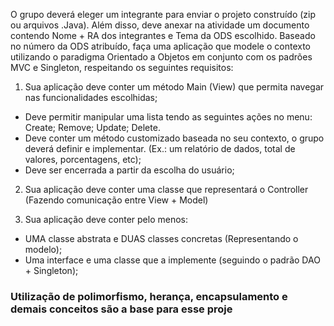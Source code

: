 O grupo deverá eleger um integrante para enviar o projeto construído (zip ou arquivos .Java). Além disso, deve anexar na atividade um documento contendo Nome + RA dos integrantes e Tema da ODS escolhido.
Baseado no número da ODS atribuído, faça uma aplicação que modele o contexto utilizando o paradigma Orientado a Objetos em conjunto com os padrões MVC e Singleton, respeitando os seguintes requisitos:

1. Sua aplicação deve conter um método Main (View) que permita navegar nas funcionalidades escolhidas;
- Deve permitir manipular uma lista tendo as seguintes ações no menu: Create; Remove; Update; Delete.
- Deve conter um método customizado baseada no seu contexto, o grupo deverá definir e implementar. (Ex.: um relatório de dados, total de valores, porcentagens, etc);
- Deve ser encerrada a partir da escolha do usuário;

2. Sua aplicação deve conter uma classe que representará o Controller (Fazendo comunicação entre View + Model)

3. Sua aplicação deve conter pelo menos:
- UMA classe abstrata e DUAS classes concretas (Representando o modelo);
- Uma interface e uma classe que a implemente (seguindo o padrão DAO + Singleton);

### Utilização de polimorfismo, herança, encapsulamento e demais conceitos são a base para esse proje
